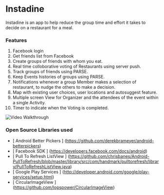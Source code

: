 # Instadine

Instadine is an app to help reduce the group time and effort it takes to decide
on a restaurant for a meal.


### Features

1. Facebook login
2. Get friends list from Facebook
3. Create groups of friends with whom you eat.
4. Real time colloborative voting of Restaurants using server push.
5. Track groups of friends using PARSE.
6. Keep Events histories of groups using PARSE.
7. Notifications whenever a group Member makes a selection of restaurant, to 
nudge the others to make a decision.
8. Map with existing user choices, user locations and autosuggest feature.
9. Multiple screen View for Organizer and the attendees of the event within a 
single Activity.
10. Timer to indicate when the Voting is completed.

![Video Walkthrough](Instadine.gif)


### Open Source Libraries used
* [ Android Better Pickers ] (https://github.com/derekbrameyer/android-betterpickers) 
* [ Facebook SDK ] (https://developers.facebook.com/docs/android)
* [ Pull To Refresh ListView ] (https://github.com/chrisbanes/Android-PullToRefresh/blob/master/library/src/com/handmark/pulltorefresh/library/PullToRefreshListView.java)
* [ Google Play Services ] (http://developer.android.com/google/play-services/setup.html)
* [ CircularImageView ] (https://github.com/lopspower/CircularImageView)
